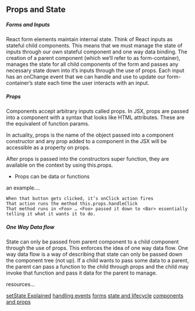 ## Props and State

##### Forms and Inputs

React form elements maintain internal state. Think of React inputs as stateful child components. This means that we must manage the state of inputs through our own stateful component and one way data binding. The creation of a parent component (which we’ll refer to as form-container), manages the state for all child components of the form and passes any necessary state down into it’s inputs through the use of props. Each input has an onChange event that we can handle and use to update our form-container’s state each time the user interacts with an input.


##### Props

Components accept arbitrary inputs called props. In JSX, props are passed into a component with a syntax that looks like HTML attributes. These are the equivalent of function params.

In actuality, props is the name of the object passed into a component constructor and any prop added to a component in the JSX will be accessible as a property on props.

After props is passed into the constructors super function, they are available on the context by using this.props.

- Props can be data or functions

an example....

``` 
When that button gets clicked, it’s onClick action fires
That action runs the method this.props.handleClick
That method runs in <Foo> … <Foo> passed it down to <Bar> essentially telling it what it wants it to do. 
```


##### One Way Data flow

State can only be passed from parent component to a child component through the use of props. This enforces the idea of one way data flow. One way data flow is a way of describing that state can only be passed down the component tree (not up). If a child wants to pass some data to a parent, the parent can pass a function to the child through props and the child may invoke that function and pass it data for the parent to manage.


resources...

[setState Explained](https://css-tricks.com/understanding-react-setstate/)
[handling events](https://facebook.github.io/react/docs/handling-events.html)
[forms](https://facebook.github.io/react/docs/forms.html)
[state and lifecycle](https://facebook.github.io/react/docs/state-and-lifecycle.html)
[components and props](https://facebook.github.io/react/docs/components-and-props.html)